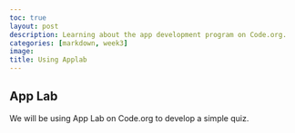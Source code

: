 ```yaml
---
toc: true
layout: post
description: Learning about the app development program on Code.org.
categories: [markdown, week3]
image: 
title: Using Applab
---
```


## App Lab

We will be using App Lab on Code.org to develop a simple quiz.

